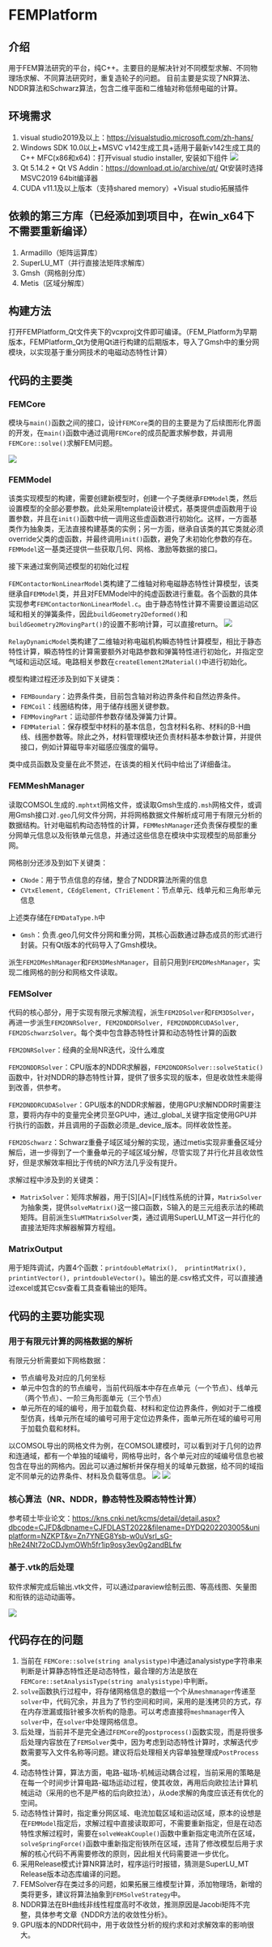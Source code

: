 
# FEMPlatform

## 介绍
用于FEM算法研究的平台，纯C++。主要目的是解决针对不同模型求解、不同物理场求解、不同算法研究时，重复造轮子的问题。
目前主要是实现了NR算法、NDDR算法和Schwarz算法，包含二维平面和二维轴对称低频电磁的计算。

## 环境需求
1. visual studio2019及以上：https://visualstudio.microsoft.com/zh-hans/
2. Windows SDK 10.0以上+MSVC v142生成工具+适用于最新v142生成工具的C++ MFC(x86和x64)：打开visual studio installer, 安装如下组件
![](README_md_files/5816ae10-2384-11ed-98d1-41352cacc72b.jpeg?v=1&type=image)
3. Qt 5.14.2 + Qt VS Addin：https://download.qt.io/archive/qt/
Qt安装时选择MSVC2019 64bit编译器
5. CUDA v11.1及以上版本（支持shared memory）+Visual studio拓展插件

## 依赖的第三方库（已经添加到项目中，在win_x64下不需要重新编译）
1. Armadillo（矩阵运算库）
2. SuperLU_MT（并行直接法矩阵求解库）
3. Gmsh（网格剖分库）
4. Metis（区域分解库）

## 构建方法
打开FEMPlatform_Qt文件夹下的vcxproj文件即可编译。（FEM_Platform为早期版本，FEMPlatform_Qt为使用Qt进行构建的后期版本，导入了Gmsh中的重分网模块，以实现基于重分网技术的电磁动态特性计算）
	
## 代码的主要类

### FEMCore

模块与`main()`函数之间的接口，设计`FEMCore`类的目的主要是为了后续图形化界面的开发，在`main()`函数中通过调用`FEMCore`的成员配置求解参数，并调用`FEMCore::solve()`求解FEM问题。

![](README_md_files/da620480-2386-11ed-8593-e54b1b5abc89.jpeg?v=1&type=image)



### FEMModel
该类实现模型的构建，需要创建新模型时，创建一个子类继承`FEMModel`类，然后设置模型的全部必要参数。此处采用template设计模式，基类提供虚函数用于设置参数，并且在`init()`函数中统一调用这些虚函数进行初始化。这样，一方面基类作为抽象类，无法直接构建基类的实例；另一方面，继承自该类的其它类就必须override父类的虚函数，并最终调用`init()`函数，避免了未初始化参数的存在。`FEMModel`这一基类还提供一些获取几何、网格、激励等数据的接口。

接下来通过案例简述模型的初始化过程

`FEMContactorNonLinearModel`类构建了二维轴对称电磁静态特性计算模型，该类继承自`FEMModel`类，并且对FEMModel中的纯虚函数进行重载。各个函数的具体实现参考`FEMContactorNonLinearModel.c`。由于静态特性计算不需要设置运动区域和相关的弹簧条件，因此`buildGeometry2Deformed()`和`buildGeometry2MovingPart()`的设置不影响计算，可以直接return。
![](README_md_files/4a89c000-2354-11ed-98d1-41352cacc72b.jpeg?v=1&type=image)

`RelayDynamicModel`类构建了二维轴对称电磁机构瞬态特性计算模型，相比于静态特性计算，瞬态特性的计算需要额外对电路参数和弹簧特性进行初始化，并指定空气域和运动区域。电路相关参数在`createElement2Material()`中进行初始化。

模型构建过程还涉及到如下关键类：
 - `FEMBoundary`：边界条件类，目前包含轴对称边界条件和自然边界条件。
 - `FEMCoil`：线圈结构体，用于储存线圈关键参数。
 - `FEMMovingPart`：运动部件参数存储及弹簧力计算。
 - `FEMMaterial`：保存模型中材料的基本信息，包含材料名称、材料的B-H曲线、线圈参数等。除此之外，材料管理模块还负责材料基本参数计算，并提供接口，例如计算磁导率对磁感应强度的偏导。

类中成员函数及变量在此不赘述，在该类的相关代码中给出了详细备注。

### FEMMeshManager

读取COMSOL生成的`.mphtxt`网格文件，或读取Gmsh生成的`.msh`网格文件，或调用Gmsh接口对`.geo`几何文件分网，并将网格数据文件解析成可用于有限元分析的数据结构。针对电磁机构动态特性的计算，`FEMMeshManager`还负责保存模型的重分网单元信息以及衔铁单元信息，并通过这些信息在模块中实现模型的局部重分网。

网格剖分还涉及到如下关键类：
- `CNode`：用于节点信息的存储，整合了NDDR算法所需的信息
- `CVtxElement, CEdgElement, CTriElement`：节点单元、线单元和三角形单元信息

上述类存储在`FEMDataType.h`中
- `Gmsh`：负责.geo几何文件分网和重分网，其核心函数通过静态成员的形式进行封装。只有Qt版本的代码导入了Gmsh模块。

派生`FEM2DMeshManager`和`FEM3DMeshManager`，目前只用到`FEM2DMeshManager`，实现二维网格的剖分和网格文件读取。

### FEMSolver

代码的核心部分，用于实现有限元求解流程，派生`FEM2DSolver`和`FEM3DSolver`，再进一步派生`FEM2DNRSolver, FEM2DNDDRSolver, FEM2DNDDRCUDASolver, FEM2DSchwarzSolver`。每个类中包含静态特性计算和动态特性计算的函数

`FEM2DNRSolver`：经典的全局NR迭代，没什么难度

`FEM2DNDDRSolver`：CPU版本的NDDR求解器，`FEM2DNDDRSolver::solveStatic()`函数中，针对NDDR的静态特性计算，提供了很多实现的版本，但是收敛性未能得到改善，供参考。

`FEM2DNDDRCUDASolver`：GPU版本的NDDR求解器，使用GPU求解NDDR时需要注意，要将内存中的变量完全拷贝至GPU中，通过_global_关键字指定使用GPU并行执行的函数，并且调用的子函数必须是_device_版本。同样收敛性差。

`FEM2DSchwarz`：Schwarz重叠子域区域分解的实现，通过metis实现非重叠区域分解后，进一步得到了一个重叠单元的子域区域分解，尽管实现了并行化并且收敛性好，但是求解效率相比于传统的NR方法几乎没有提升。

求解过程中涉及到的关键类：
- `MatrixSolver`：矩阵求解器，用于[S][A]=[F]线性系统的计算，`MatrixSolver`为抽象类，提供`solveMatrix()`这一接口函数，S输入的是三元组表示法的稀疏矩阵。目前派生`SluMTMatrixSolver`类，通过调用SuperLU_MT这一并行化的直接法矩阵求解器解算方程组。

### MatrixOutput

用于矩阵调试，内置4个函数：`printdoubleMatrix(),  printintMatrix(), printintVector(), printdoubleVector()`。输出的是.csv格式文件，可以直接通过excel或其它csv查看工具查看输出的矩阵。

## 代码的主要功能实现

### 用于有限元计算的网格数据的解析

有限元分析需要如下网格数据：

 - 节点编号及对应的几何坐标
 - 单元中包含的的节点编号，当前代码版本中存在点单元（一个节点）、线单元（两个节点）、一阶三角形面单元（三个节点）
 - 单元所在的域的编号，用于加载负载、材料和定位边界条件，例如对于二维模型仿真，线单元所在域的编号可用于定位边界条件，面单元所在域的编号可用于加载负载和材料。

以COMSOL导出的网格文件为例，在COMSOL建模时，可以看到对于几何的边界和连通域，都有一个单独的域编号，网格导出时，各个单元对应的域编号信息也被包含在导出的网格内。因此可以通过解析并保存相关的域单元数据，给不同的域指定不同单元的边界条件、材料及负载等信息。
![](README_md_files/0d3a1210-23ac-11ed-8593-e54b1b5abc89.jpeg?v=1&type=image)
![](README_md_files/1daae700-23ac-11ed-8593-e54b1b5abc89.jpeg?v=1&type=image)

### 核心算法（NR、NDDR，静态特性及瞬态特性计算）
参考硕士毕业论文：https://kns.cnki.net/kcms/detail/detail.aspx?dbcode=CJFD&dbname=CJFDLAST2022&filename=DYDQ202203005&uniplatform=NZKPT&v=Zn7YNEG8Ysb-w0uVsrl_sG-hRe24Nt72oCDJymOWh5fr1ip9osy3ev0g2andBLfw

### 基于.vtk的后处理

软件求解完成后输出.vtk文件，可以通过paraview绘制云图、等高线图、矢量图和衔铁的运动动画等。

![](README_md_files/d118e490-23ac-11ed-8593-e54b1b5abc89.jpeg?v=1&type=image)

## 代码存在的问题

 1. 当前在 `FEMCore::solve(string analysistype)`中通过analysistype字符串来判断是计算静态特性还是动态特性，最合理的方法是放在`FEMCore::setAnalysisType(string analysistype)`中判断。
 2. `solve`函数执行过程中，将存储网格信息的数组一个个从`meshmanager`传递至`solver`中，代码冗余，并且为了节约空间和时间，采用的是浅拷贝的方式，存在内存泄漏或指针被多次析构的隐患。可以考虑直接将`meshmanager`传入`solver`中，在`solver`中处理网格信息。
 3. 后处理，当前并不是完全通过`FEMCore`的`postprocess()`函数实现，而是将很多后处理内容放在了`FEMSolver`类中，因为考虑到动态特性计算时，求解迭代步数需要写入文件名称等问题。建议将后处理相关内容单独整理成`PostProcess`类。
 4. 动态特性计算，算法方面，电路-磁场-机械运动耦合过程，当前采用的策略是在每一个时间步计算电路-磁场运动过程，使其收敛，再用后向欧拉法计算机械运动（采用的也不是严格的后向欧拉法），从ode求解的角度应该还有优化的空间。
 5. 动态特性计算时，指定重分网区域、电流加载区域和运动区域，原本的设想是在`FEMModel`指定后，求解过程中直接读取即可，不需要重新指定，但是在动态特性求解过程时，需要在`solveWeakCouple()`函数中重新指定电流所在区域，`solveSpringForce()`函数中重新指定衔铁所在区域，违背了修改模型后用于求解的核心代码不再需要修改的原则，因此相关代码需要进一步优化。
 6. 采用Release模式计算NR算法时，程序运行时报错，猜测是SuperLU_MT Release版本动态库编译的问题。
 7. FEMSolver存在类过多的问题，如果拓展三维模型计算，添加物理场，新增的类将更多，建议将算法抽象到`FEMSolveStrategy`中。
 8. NDDR算法在BH曲线非线性程度高时不收敛，推测原因是Jacobi矩阵不完整，具体参考文章《NDDR方法的收敛性分析》。
 9. GPU版本的NDDR代码中，用于收敛性分析的规约求和对求解效率的影响很大。
